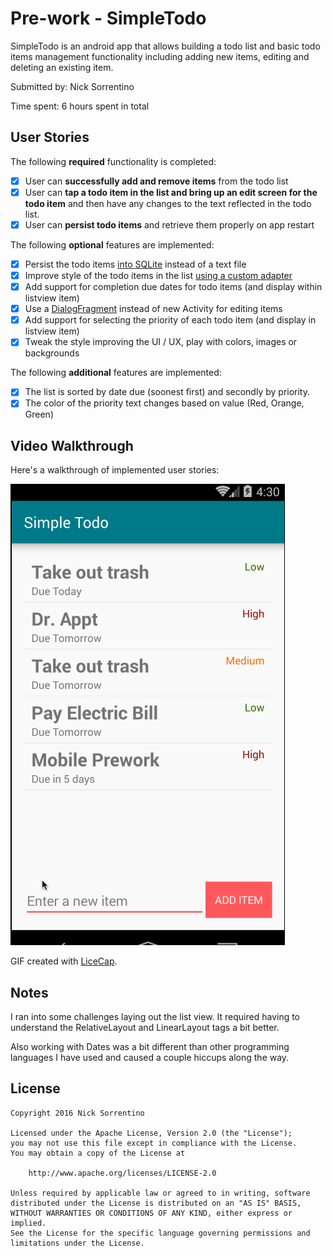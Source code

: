 # Pre-work - SimpleTodo

SimpleTodo is an android app that allows building a todo list and basic todo items management functionality including adding new items, editing and deleting an existing item.

Submitted by: Nick Sorrentino

Time spent: 6 hours spent in total

## User Stories

The following **required** functionality is completed:

* [x] User can **successfully add and remove items** from the todo list
* [x] User can **tap a todo item in the list and bring up an edit screen for the todo item** and then have any changes to the text reflected in the todo list.
* [x] User can **persist todo items** and retrieve them properly on app restart

The following **optional** features are implemented:

* [x] Persist the todo items [into SQLite](http://guides.codepath.com/android/Persisting-Data-to-the-Device#sqlite) instead of a text file
* [x] Improve style of the todo items in the list [using a custom adapter](http://guides.codepath.com/android/Using-an-ArrayAdapter-with-ListView)
* [x] Add support for completion due dates for todo items (and display within listview item)
* [x] Use a [DialogFragment](http://guides.codepath.com/android/Using-DialogFragment) instead of new Activity for editing items
* [x] Add support for selecting the priority of each todo item (and display in listview item)
* [x] Tweak the style improving the UI / UX, play with colors, images or backgrounds

The following **additional** features are implemented:

* [x] The list is sorted by date due (soonest first) and secondly by priority.
* [x] The color of the priority text changes based on value (Red, Orange, Green)

## Video Walkthrough

Here's a walkthrough of implemented user stories:


![Mobile Walkthrough](/Mobile_Screencast.gif "Mobile Walkthrough")

GIF created with [LiceCap](http://www.cockos.com/licecap/).

## Notes

I ran into some challenges laying out the list view. It required having to understand the RelativeLayout and LinearLayout tags a bit better.

Also working with Dates was a bit different than other programming languages I have used and caused a couple hiccups along the way.

## License

    Copyright 2016 Nick Sorrentino

    Licensed under the Apache License, Version 2.0 (the "License");
    you may not use this file except in compliance with the License.
    You may obtain a copy of the License at

        http://www.apache.org/licenses/LICENSE-2.0

    Unless required by applicable law or agreed to in writing, software
    distributed under the License is distributed on an "AS IS" BASIS,
    WITHOUT WARRANTIES OR CONDITIONS OF ANY KIND, either express or implied.
    See the License for the specific language governing permissions and
    limitations under the License.